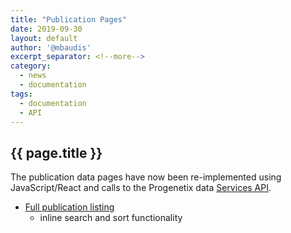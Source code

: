 ```yaml
---
title: "Publication Pages"
date: 2019-09-30
layout: default
author: '@mbaudis'
excerpt_separator: <!--more-->
category:
  - news
  - documentation
tags:
  - documentation
  - API
---
```


## {{ page.title }}

The publication data pages have now been re-implemented using JavaScript/React and calls to the Progenetix data [Services API](/tags/services.html).

<!--more-->

* [Full publication listing](/publications.html)
    - inline search and sort functionality

